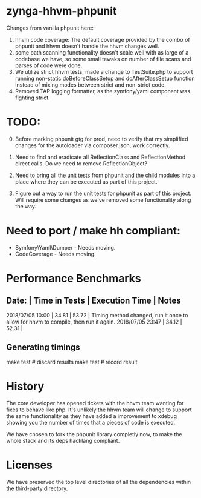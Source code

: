 # zynga-hhvm-phpunit

Changes from vanilla phpunit here:
1. hhvm code coverage: The default coverage provided by the combo of phpunit and hhvm doesn't handle the hhvm changes well.
1. some path scanning functionality doesn't scale well with as large of a codebase we have, so some small tewaks on number of file scans and parses of code were done.
1. We utilize strict hhvm tests, made a change to TestSuite.php to support running non-static doBeforeClassSetup and doAfterClassSetup function instead of mixing modes between strict and non-strict code.
1. Removed TAP logging formatter, as the symfony/yaml component was fighting strict.

# TODO:

0) Before marking phpunit gtg for prod, need to verify that my simplified changes
   for the autoloader via composer.json, work correctly.

1) Need to find and eradicate all ReflectionClass and ReflectionMethod direct calls.
   Do we need to remove ReflectionObject?

2) Need to bring all the unit tests from phpunit and the child modules into a place 
   where they can be executed as part of this project.

3) Figure out a way to run the unit tests for phpunit as part of this project.
   Will require some changes as we've removed some functionality along the way.

# Need to port / make hh compliant:
* Symfony\Yaml\Dumper - Needs moving.
* CodeCoverage - Needs moving.

# Performance Benchmarks

Date:            | Time in Tests | Execution Time | Notes
--------------------------------------------------------------------------------
2018/07/05 10:00 | 34.81         | 53.72          | Timing method changed, run it once to allow for hhvm to compile, then run it again.
2018/07/05 23:47 | 34.12         | 52.31          | 

## Generating timings

make test # discard results
make test # record result


# History

The core developer has opened tickets with the hhvm team wanting for fixes to behave like php. It's unlikely the hhvm team will 
change to support the same functionality as they have added a improvement to xdebug showing you the 
number of times that a pieces of code is executed.

We have chosen to fork the phpunit library completly now, to make the whole stack
and its deps hacklang compliant.

# Licenses

We have preserved the top level directories of all the dependencies within
the third-party directory.

